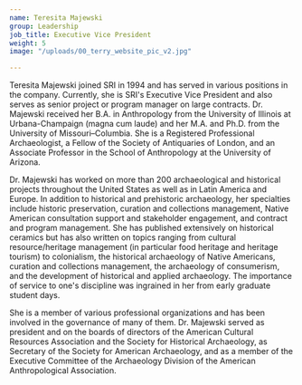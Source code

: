 ```yaml
---
name: Teresita Majewski
group: Leadership
job_title: Executive Vice President
weight: 5
image: "/uploads/00_terry_website_pic_v2.jpg"

---
```

Teresita Majewski joined SRI in 1994 and has served in various positions in the company. Currently, she is SRI's Executive Vice President and also serves as senior project or program manager on large contracts. Dr. Majewski received her B.A. in Anthropology from the University of Illinois at Urbana-Champaign (magna cum laude) and her M.A. and Ph.D. from the University of Missouri–Columbia. She is a Registered Professional Archaeologist, a Fellow of the Society of Antiquaries of London, and an Associate Professor in the School of Anthropology at the University of Arizona.

Dr. Majewski has worked on more than 200 archaeological and historical projects throughout the United States as well as in Latin America and Europe. In addition to historical and prehistoric archaeology, her specialties include historic preservation, curation and collections management, Native American consultation support and stakeholder engagement, and contract and program management.  She has published extensively on historical ceramics but has also written on topics ranging from cultural resource/heritage management (in particular food heritage and heritage tourism) to colonialism, the historical archaeology of Native Americans, curation and collections management, the archaeology of consumerism, and the development of historical and applied archaeology. The importance of service to one's discipline was ingrained in her from early graduate student days.

She is a member of various professional organizations and has been involved in the governance of many of them. Dr. Majewski served as president and on the boards of directors of the American Cultural Resources Association and the Society for Historical Archaeology, as Secretary of the Society for American Archaeology, and as a member of the Executive Committee of the Archaeology Division of the American Anthropological Association.